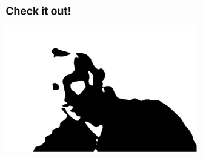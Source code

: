 # Check it out!

![SVG Test](https://raw.githubusercontent.com/GilFewster/GilFewster/master/assets/pic.svg?sanitize=true)
